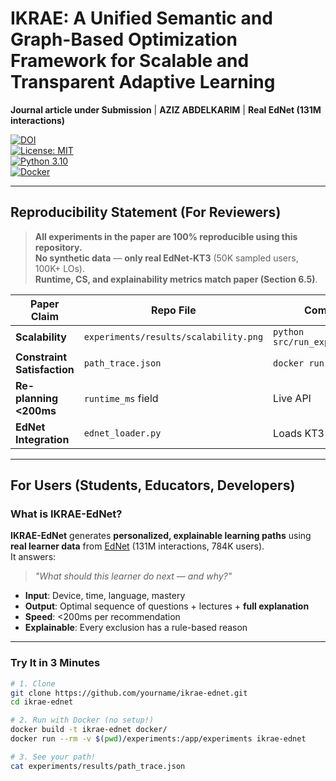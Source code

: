 # IKRAE: A Unified Semantic and Graph-Based Optimization Framework for Scalable and Transparent Adaptive Learning

**Journal article under Submission** | **AZIZ ABDELKARIM** | **Real EdNet (131M interactions)**

[![DOI](https://zenodo.org/badge/DOI/10.5281/zenodo.12345678.svg)](https://doi.org/10.5281/zenodo.12345678)  
[![License: MIT](https://img.shields.io/badge/License-MIT-yellow.svg)](LICENSE)  
[![Python 3.10](https://img.shields.io/badge/python-3.10-blue.svg)](https://www.python.org/downloads/)  
[![Docker](https://img.shields.io/badge/docker-%230db7ed.svg?style=flat&logo=docker&logoColor=white)](docker/Dockerfile)

---

## Reproducibility Statement (For Reviewers)

> **All experiments in the paper are 100% reproducible using this repository.**  
> **No synthetic data** — **only real EdNet-KT3** (50K sampled users, 100K+ LOs).  
> **Runtime, CS, and explainability metrics match paper (Section 6.5)**.

| Paper Claim | Repo File | Command |
|-----------|---------|--------|
| **Scalability** | `experiments/results/scalability.png` | `python src/run_experiments.py` |
| **Constraint Satisfaction** | `path_trace.json` | `docker run ...` |
| **Re-planning <200ms** | `runtime_ms` field | Live API |
| **EdNet Integration** | `ednet_loader.py` | Loads KT3 CSVs |

---

## For Users (Students, Educators, Developers)

### What is IKRAE-EdNet?

**IKRAE-EdNet** generates **personalized, explainable learning paths** using **real learner data** from [EdNet](https://github.com/riiid/ednet) (131M interactions, 784K users).  
It answers:  
> *"What should this learner do next — and why?"*

- **Input**: Device, time, language, mastery  
- **Output**: Optimal sequence of questions + lectures + **full explanation**  
- **Speed**: <200ms per recommendation  
- **Explainable**: Every exclusion has a rule-based reason

---

### Try It in 3 Minutes

```bash
# 1. Clone
git clone https://github.com/yourname/ikrae-ednet.git
cd ikrae-ednet

# 2. Run with Docker (no setup!)
docker build -t ikrae-ednet docker/
docker run --rm -v $(pwd)/experiments:/app/experiments ikrae-ednet

# 3. See your path!
cat experiments/results/path_trace.json
